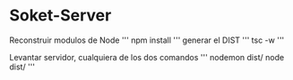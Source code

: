 

# Soket-Server

Reconstruir modulos de Node
'''
npm install
'''
generar el DIST
'''
tsc -w
'''

Levantar servidor, cualquiera de los dos comandos
'''
nodemon dist/
node dist/
'''